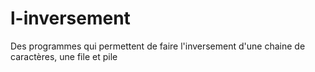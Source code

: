 # l-inversement
Des programmes qui permettent de faire l'inversement d'une chaine de caractères, une file et pile
